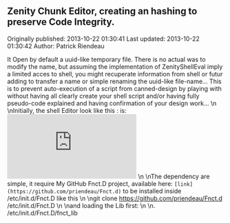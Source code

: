 ## Zenity Chunk Editor, creating an hashing to preserve Code Integrity.

Originally published: 2013-10-22 01:30:41
Last updated: 2013-10-22 01:30:42
Author: Patrick Riendeau

It Open by default a uuid-like temporary file. There is no actual was to modify the name, but assuming the implementation of ZenityShellEval imply a limited acces to shell, you might recuperate information from shell or futur adding to transfer a name or simple renaming the uuid-like file-name... This is to prevent auto-execution of a script from canned-design by playing with without having all clearly create your shell script and/or having fully pseudo-code explained and having confirmation of your design work...\n\nInitially, the shell Editor look like this : is: ![Image of Zenity Shell In action](https://github.com/priendeau/Fnct.d#ZenityShellEval)\n\nThe dependency are simple, it require My GitHub Fnct.D project, available here: `[link](https://github.com/priendeau/Fnct.d)` to be installed inside /etc/init.d/Fnct.D like this \n\ngit clone https://github.com/priendeau/Fnct.d /etc/init.d/Fnct.D\n\nand loading the Lib first:\n\n. /etc/init.d/Fnct.D/fnct_lib 